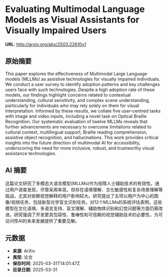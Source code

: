 # Evaluating Multimodal Language Models as Visual Assistants for Visually Impaired Users

**URL**: http://arxiv.org/abs/2503.22610v1

## 原始摘要

This paper explores the effectiveness of Multimodal Large Language models
(MLLMs) as assistive technologies for visually impaired individuals. We conduct
a user survey to identify adoption patterns and key challenges users face with
such technologies. Despite a high adoption rate of these models, our findings
highlight concerns related to contextual understanding, cultural sensitivity,
and complex scene understanding, particularly for individuals who may rely
solely on them for visual interpretation. Informed by these results, we collate
five user-centred tasks with image and video inputs, including a novel task on
Optical Braille Recognition. Our systematic evaluation of twelve MLLMs reveals
that further advancements are necessary to overcome limitations related to
cultural context, multilingual support, Braille reading comprehension,
assistive object recognition, and hallucinations. This work provides critical
insights into the future direction of multimodal AI for accessibility,
underscoring the need for more inclusive, robust, and trustworthy visual
assistance technologies.


## AI 摘要

这篇论文研究了多模态大语言模型(MLLMs)作为视障人士辅助技术的有效性。通过用户调查发现，尽管采用率高，但存在语境理解、文化敏感性和复杂场景理解等挑战，尤其对依赖视觉解释的用户影响较大。研究提出了五项以用户为中心的图像/视频任务，包括新型光学盲文识别任务。对12个MLLMs的系统评估表明，这些模型在文化语境、多语言支持、盲文理解、辅助物体识别和幻觉问题等方面仍需改进。研究强调了开发更具包容性、鲁棒性和可信赖的视觉辅助技术的必要性，为可访问性AI的未来发展提供了重要见解。

## 元数据

- **来源**: ArXiv
- **类型**: 论文
- **保存时间**: 2025-03-31T14:01:47Z
- **目录日期**: 2025-03-31
